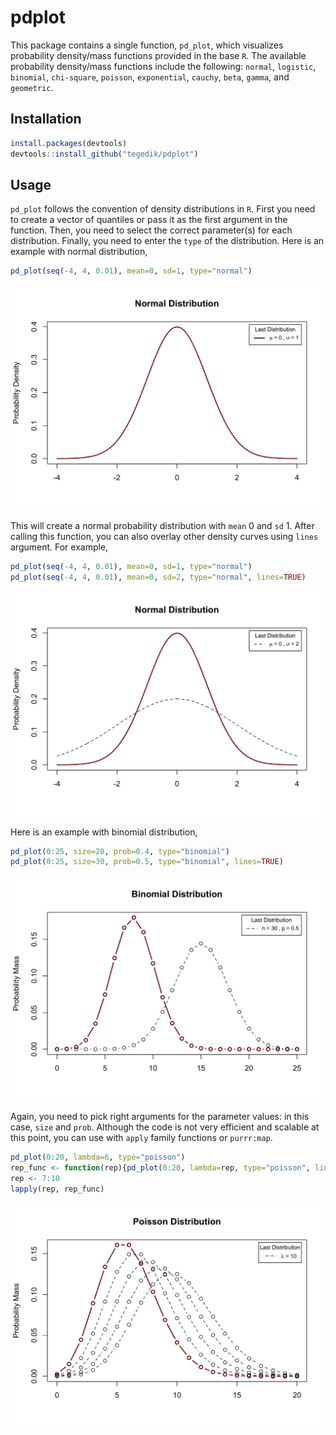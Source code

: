 # pdplot

This package contains a single function, `pd_plot`, which visualizes probability density/mass functions provided in the base `R`. The available probability density/mass functions include the following: `normal`, `logistic`, `binomial`, `chi-square`, `poisson`, `exponential`, `cauchy`, `beta`, `gamma`, and `geometric`. 

## Installation

``` r
install.packages(devtools)
devtools::install_github("tegedik/pdplot")
```

## Usage

`pd_plot` follows the convention of density distributions in `R`. First you need to create a vector of quantiles or pass it as the first argument in the function. Then, you need to select the correct parameter(s) for each distribution. Finally, you need to enter the `type` of the distribution. Here is an example with normal distribution,

``` r
pd_plot(seq(-4, 4, 0.01), mean=0, sd=1, type="normal")
```

![](man/figures/normal1.png)

This will create a normal probability distribution with `mean` 0 and `sd` 1. After calling this function, you can also overlay other density curves using `lines` argument. For example,

``` r
pd_plot(seq(-4, 4, 0.01), mean=0, sd=1, type="normal")
pd_plot(seq(-4, 4, 0.01), mean=0, sd=2, type="normal", lines=TRUE)
```
![](man/figures/normal2.png)

Here is an example with binomial distribution,

``` r
pd_plot(0:25, size=20, prob=0.4, type="binomial")
pd_plot(0:25, size=30, prob=0.5, type="binomial", lines=TRUE)
```
![](man/figures/binomial.png)

Again, you need to pick right arguments for the parameter values: in this case, `size` and `prob`.
Although the code is not very efficient and scalable at this point, you can use with `apply` family functions or `purrr:map`.

``` r
pd_plot(0:20, lambda=6, type="poisson")
rep_func <- function(rep){pd_plot(0:20, lambda=rep, type="poisson", lines=TRUE)}
rep <- 7:10
lapply(rep, rep_func)
```
![](man/figures/poisson.png)


